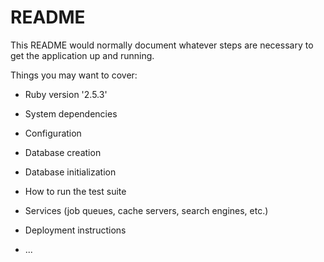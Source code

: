 # README

This README would normally document whatever steps are necessary to get the
application up and running.

Things you may want to cover:

* Ruby version
'2.5.3'
* System dependencies

* Configuration

* Database creation

* Database initialization

* How to run the test suite

* Services (job queues, cache servers, search engines, etc.)

* Deployment instructions

* ...
